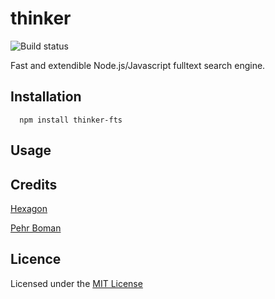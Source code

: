 # thinker

![Build status](https://travis-ci.org/Hexagon/thinker-fts.svg)

Fast and extendible Node.js/Javascript fulltext search engine.

## Installation

      npm install thinker-fts

## Usage

## Credits
   
  [Hexagon](https://github.com/hexagon/)
   
  [Pehr Boman](https://github.com/unkelpehr/)

## Licence
Licensed under the [MIT License](http://opensource.org/licenses/MIT)